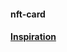 #### nft-card
#### <a href="https://www.frontendmentor.io/challenges/nft-preview-card-component-SbdUL_w0U">Inspiration</a>
